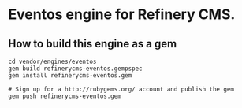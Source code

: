 # Eventos engine for Refinery CMS.

## How to build this engine as a gem

    cd vendor/engines/eventos
    gem build refinerycms-eventos.gempspec
    gem install refinerycms-eventos.gem
    
    # Sign up for a http://rubygems.org/ account and publish the gem
    gem push refinerycms-eventos.gem